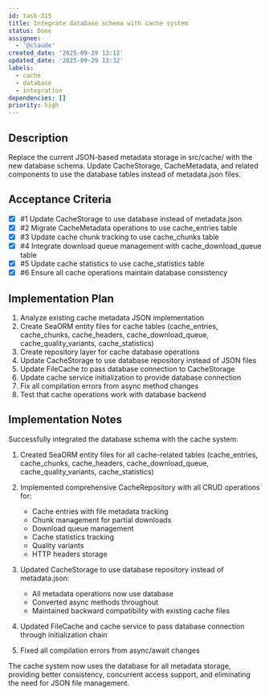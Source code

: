 ```yaml
---
id: task-315
title: Integrate database schema with cache system
status: Done
assignee:
  - '@claude'
created_date: '2025-09-29 13:12'
updated_date: '2025-09-29 13:32'
labels:
  - cache
  - database
  - integration
dependencies: []
priority: high
---
```


## Description

Replace the current JSON-based metadata storage in src/cache/ with the new database schema. Update CacheStorage, CacheMetadata, and related components to use the database tables instead of metadata.json files.

## Acceptance Criteria
<!-- AC:BEGIN -->
- [x] #1 Update CacheStorage to use database instead of metadata.json
- [x] #2 Migrate CacheMetadata operations to use cache_entries table
- [x] #3 Update cache chunk tracking to use cache_chunks table
- [x] #4 Integrate download queue management with cache_download_queue table
- [x] #5 Update cache statistics to use cache_statistics table
- [x] #6 Ensure all cache operations maintain database consistency
<!-- AC:END -->


## Implementation Plan

1. Analyze existing cache metadata JSON implementation
2. Create SeaORM entity files for cache tables (cache_entries, cache_chunks, cache_headers, cache_download_queue, cache_quality_variants, cache_statistics)
3. Create repository layer for cache database operations
4. Update CacheStorage to use database repository instead of JSON files
5. Update FileCache to pass database connection to CacheStorage
6. Update cache service initialization to provide database connection
7. Fix all compilation errors from async method changes
8. Test that cache operations work with database backend


## Implementation Notes

Successfully integrated the database schema with the cache system:

1. Created SeaORM entity files for all cache-related tables (cache_entries, cache_chunks, cache_headers, cache_download_queue, cache_quality_variants, cache_statistics)

2. Implemented comprehensive CacheRepository with all CRUD operations for:
   - Cache entries with file metadata tracking
   - Chunk management for partial downloads
   - Download queue management
   - Cache statistics tracking
   - Quality variants
   - HTTP headers storage

3. Updated CacheStorage to use database repository instead of metadata.json:
   - All metadata operations now use database
   - Converted async methods throughout
   - Maintained backward compatibility with existing cache files

4. Updated FileCache and cache service to pass database connection through initialization chain

5. Fixed all compilation errors from async/await changes

The cache system now uses the database for all metadata storage, providing better consistency, concurrent access support, and eliminating the need for JSON file management.
